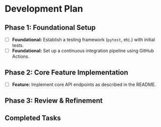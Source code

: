 # Development Plan

## Phase 1: Foundational Setup
- [ ] **Foundational:** Establish a testing framework (`pytest`, etc.) with initial tests.
- [ ] **Foundational:** Set up a continuous integration pipeline using GitHub Actions.

## Phase 2: Core Feature Implementation
- [ ] **Feature:** Implement core API endpoints as described in the README.

## Phase 3: Review & Refinement


## Completed Tasks

